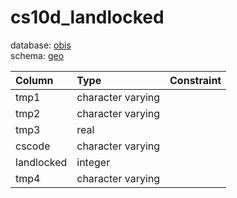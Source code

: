 # cs10d_landlocked
database: [obis](../)  
schema: [geo](geo)  

|Column|Type|Constraint|
|:---|:---|:---|
|tmp1|character varying||
|tmp2|character varying||
|tmp3|real||
|cscode|character varying||
|landlocked|integer||
|tmp4|character varying||
